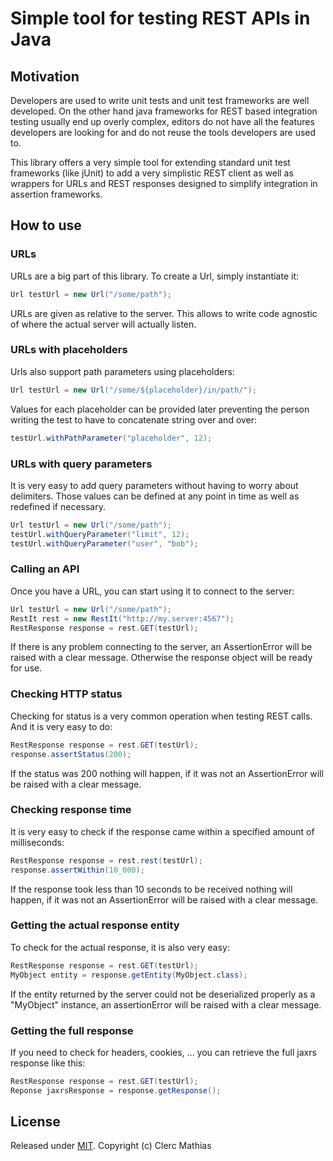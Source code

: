 # Simple tool for testing REST APIs in Java

## Motivation

Developers are used to write unit tests and unit test frameworks are well developed.
On the other hand java frameworks for REST based integration testing usually end up overly complex, editors do not have all the features developers are looking for and do not reuse the tools developers are used to.

This library offers a very simple tool for extending standard unit test frameworks (like jUnit) to add a very simplistic REST client as
well as wrappers for URLs and REST responses designed to simplify integration in assertion frameworks.

## How to use
 
### URLs
 
URLs are a big part of this library. To create a Url, simply instantiate it:

```java
Url testUrl = new Url("/some/path");
```

URLs are given as relative to the server. This allows to write code agnostic of where the actual server will actually listen.

### URLs with placeholders

Urls also support path parameters using placeholders:

```java
Url testUrl = new Url("/some/${placeholder}/in/path/");
```

Values for each placeholder can be provided later preventing the person writing the test to have to concatenate string over and over:

```java
testUrl.withPathParameter("placeholder", 12);
```

### URLs with query parameters

It is very easy to add query parameters without having to worry about delimiters. Those values can be defined at any point in time as well as redefined if necessary. 

```java
Url testUrl = new Url("/some/path");
testUrl.withQueryParameter("limit", 12);
testUrl.withQueryParameter("user", "bob");
```

### Calling an API

Once you have a URL, you can start using it to connect to the server:

```java
Url testUrl = new Url("/some/path");
RestIt rest = new RestIt("http://my.server:4567");
RestResponse response = rest.GET(testUrl);
```

If there is any problem connecting to the server, an AssertionError will be raised with a clear message.
Otherwise the response object will be ready for use.

### Checking HTTP status

Checking for status is a very common operation when testing REST calls. And it is very easy to do:

```java
RestResponse response = rest.GET(testUrl);
response.assertStatus(200);
```

If the status was 200 nothing will happen, if it was not an AssertionError will be raised with a clear message.

### Checking response time

It is very easy to check if the response came within a specified amount of milliseconds:
```java
RestResponse response = rest.rest(testUrl);
response.assertWithin(10_000);
```

If the response took less than 10 seconds to be received nothing will happen, if it was not an AssertionError will be raised with a clear message.

### Getting the actual response entity

To check for the actual response, it is also very easy:

```java
RestResponse response = rest.GET(testUrl);
MyObject entity = response.getEntity(MyObject.class);
```

If the entity returned by the server could not be deserialized properly as a "MyObject" instance, an assertionError will be raised with a clear message.

### Getting the full response

If you need to check for headers, cookies, ... you can retrieve the full jaxrs response like this:

```java
RestResponse response = rest.GET(testUrl);
Reponse jaxrsResponse = response.getResponse();
```

## License

Released under [MIT](LICENSE). Copyright (c) Clerc Mathias